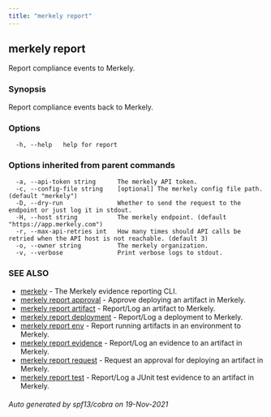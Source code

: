 ```yaml
---
title: "merkely report"
---
```


## merkely report

Report compliance events to Merkely.

### Synopsis


Report compliance events back to Merkely.


### Options

```
  -h, --help   help for report
```

### Options inherited from parent commands

```
  -a, --api-token string      The merkely API token.
  -c, --config-file string    [optional] The merkely config file path. (default "merkely")
  -D, --dry-run               Whether to send the request to the endpoint or just log it in stdout.
  -H, --host string           The merkely endpoint. (default "https://app.merkely.com")
  -r, --max-api-retries int   How many times should API calls be retried when the API host is not reachable. (default 3)
  -o, --owner string          The merkely organization.
  -v, --verbose               Print verbose logs to stdout.
```

### SEE ALSO

* [merkely](merkely.md)	 - The Merkely evidence reporting CLI.
* [merkely report approval](merkely_report_approval.md)	 - Approve deploying an artifact in Merkely. 
* [merkely report artifact](merkely_report_artifact.md)	 - Report/Log an artifact to Merkely. 
* [merkely report deployment](merkely_report_deployment.md)	 - Report/Log a deployment to Merkely. 
* [merkely report env](merkely_report_env.md)	 - Report running artifacts in an environment to Merkely.
* [merkely report evidence](merkely_report_evidence.md)	 - Report/Log an evidence to an artifact in Merkely. 
* [merkely report request](merkely_report_request.md)	 - Request an approval for deploying an artifact in Merkely. 
* [merkely report test](merkely_report_test.md)	 - Report/Log a JUnit test evidence to an artifact in Merkely. 

###### Auto generated by spf13/cobra on 19-Nov-2021
